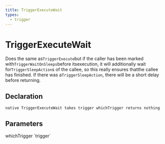 ```yaml
---
title: TriggerExecuteWait
types:
  - trigger
---
```


# TriggerExecuteWait
Does the same as`TriggerExecute`but if the caller has been marked with`TriggerWaitOnSleeps`before itsexecution, it will additionally wait for`TriggerSleepAction`s of the callee, so this really ensures thatthe callee has finished. If there was a`TriggerSleepAction`, there will be a short delay before returning.

## Declaration

```
native TriggerExecuteWait takes trigger whichTrigger returns nothing
```

## Parameters
<dl>
  <dt>whichTrigger `trigger`</dt>
  <dd></dd>
</dl>
